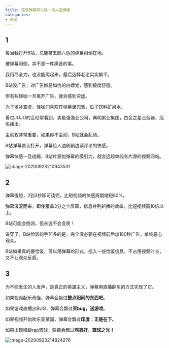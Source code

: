 ```yaml
---
title: 滚滚弹幕可击穿一切人造偶像
categories:
- 杂谈
---
```




## 1

每当我打开B站，总能被五颜六色的弹幕闷倒在地。

被弹幕闷倒，并不是一件痛苦的事。

我用尽全力，也没能爬起来，最后选择老老实实躺平。

B站没广告，对广告嫉恶如仇的白嫖党，感到极度舒适。

但有些怪咖一旦离开广告，就会感到空虚。

为了填补空虚，怪咖们喜欢在弹幕里兜售，瓜子饮料矿泉水。

看过JOJO的会经常看到，卖鱼强渔业公司，典明粥业集团，白金之星点烟器，冠名播出。

主动权非常重要，如果你不主动，B站就会乱动。

B站弹幕默认打开，弹幕给人边刷剧边读评论的快感。

弹幕快感一旦成瘾，B站片源加弹幕的吸引力，就会远超单纯有片源的视频网站。

![image-20200923210943531](https://v2fy.com/asset/0i/jikemiji/jikemiji-md/kr-000132.assets/image-20200923210943531.png)



## 2

弹幕很短，2到3秒即可读完，比短视频的快感周期缩短80%。

弹幕滚滚而来，即使覆盖3分之个屏幕，信息并列轮播的效率，比短视频高10倍以上。

B站可能会倒闭，但永远不会变质！

说穿了，B站恰饭的手艺多的是，完全没必要在视频前后加180秒广告，单纯恶心观众。

B站如果真的要恰饭，可以用弹幕的形式，插入一些恰饭信息，不占用视频时长，又不让观众反感。

## 3


为不能发生的人发声，是真正的英雄主义，弹幕用直播翻车的方式实现了它。

如果视频配乐奇怪，弹幕会飘过**整点阳间的东西吧**。

如果游戏直播出BUG，弹幕会飘过**买bug，送游戏**。

如果视频开始吹东亚某国，弹幕会飘过**印度：正是在下**。

如果出现唱跳rap篮球，弹幕会飘过**鸡哥好，篮球之光！**

![image-20200923214824276](https://v2fy.com/asset/0i/jikemiji/jikemiji-md/kr-000132.assets/image-20200923214824276.png)






















